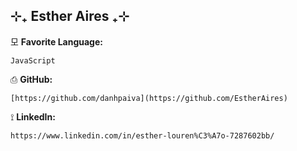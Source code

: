 ## ⊹₊ Esther Aires ₊⊹

모 **Favorite Language:**
```
JavaScript
```

⎙ **GitHub:**
```
[https://github.com/danhpaiva](https://github.com/EstherAires)
```

⟟  **LinkedIn:**
```
https://www.linkedin.com/in/esther-louren%C3%A7o-7287602bb/
```
